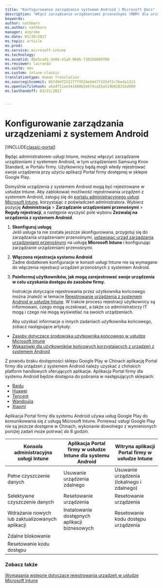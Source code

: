 ```yaml
---
title: "Konfigurowanie zarządzania systemem Android | Microsoft Docs"
description: "Włącz zarządzanie urządzeniami przenośnymi (MDM) dla urządzeń z systemem Android i KNOX Standard w usłudze Microsoft Intune."
keywords: 
author: nathbarn
ms.author: nathbarn
manager: angrobe
ms.date: 03/20/2017
ms.topic: article
ms.prod: 
ms.service: microsoft-intune
ms.technology: 
ms.assetid: dbe5cad1-3e0d-41a9-966b-738156089700
ms.reviewer: lacranda
ms.suite: ems
ms.custom: intune-classic
translationtype: Human Translation
ms.sourcegitcommit: 86fd9d7212277f9524eb4d7f225df2c7beda1313
ms.openlocfilehash: a5a4f11ae341480b2e674ca55a514b62831bdd60
ms.lasthandoff: 03/21/2017


---
```


# <a name="set-up-android-device-management"></a>Konfigurowanie zarządzania urządzeniami z systemem Android

[!INCLUDE[classic-portal](../includes/classic-portal.md)]

Będąc administratorem usługi Intune, możesz włączyć zarządzanie urządzeniami z systemem Android, w tym urządzeniami Samsung Knox Standard, w Portalu firmy. Użytkownicy będą mogli wtedy rejestrować swoje urządzenia przy użyciu aplikacji Portal firmy dostępnej w sklepie Google Play.

Domyślnie urządzenia z systemem Android mogą być rejestrowane w usłudze Intune. Aby zablokować możliwość rejestrowania urządzeń z systemem Android, zaloguj się do [portalu administracyjnego usługi Microsoft Intune](http://manage.microsoft.com), korzystając z poświadczeń administratora. Wybierz pozycję **Administracja** > **Zarządzanie urządzeniami przenośnymi** > **Reguły rejestracji**, a następnie wyczyść pole wyboru **Zezwalaj na urządzenia z systemem Android**.

1.  **Skonfiguruj usługę**<br>
    Jeśli usługa ta nie została jeszcze skonfigurowana, przygotuj się do zarządzania urządzeniami przenośnymi, [ustawiając urząd zarządzania urządzeniami przenośnymi](prerequisites-for-enrollment.md#step-2-set-mdm-authority) na usługę **Microsoft Intune** i konfigurując zarządzanie urządzeniami przenośnymi.

2.  **Włączona rejestracja systemu Android**<br>
    Żadne dodatkowe konfiguracje w konsoli usługi Intune nie są wymagane do włączenia rejestracji urządzeń przenośnych z systemem Android.

3.  **Poinformuj użytkowników, jak mogą zarejestrować swoje urządzenia w celu uzyskania dostępu do zasobów firmy.**

    Instrukcje dotyczące rejestrowania przez użytkownika końcowego można znaleźć w temacie [Rejestrowanie urządzenia z systemem Android w usłudze Intune](https://docs.microsoft.com/intune-user-help/enroll-your-device-in-intune-android). W trakcie procesu rejestracji użytkownicy są informowani, czego mogą oczekiwać, a także co administratorzy IT mogą i czego nie mogą wyświetlać na swoich urządzeniach.

    Aby uzyskać informacje o innych zadaniach użytkownika końcowego, zobacz następujące artykuły:
  - [Zasoby dotyczące środowiska użytkownika końcowego w usłudze Microsoft Intune](how-to-educate-your-end-users-about-microsoft-intune.md)
  - [Wskazówki dla użytkowników końcowych korzystających z urządzeń z systemem Android](https://docs.microsoft.com/intune-user-help/using-your-android-device-with-intune)

Z powodu braku dostępności sklepu Google Play w Chinach aplikację Portal firmy dla urządzeń z systemem Android należy uzyskać z chińskich platform handlowych oferujących aplikacje. Aplikacja Portal firmy dla systemu Android będzie dostępna do pobrania w następujących sklepach:
* [Baidu](https://go.microsoft.com/fwlink/?linkid=836946)
* [Huawei](https://go.microsoft.com/fwlink/?linkid=836948)
* [Tencent](https://go.microsoft.com/fwlink/?linkid=836949)
* [Wandoujia](https://go.microsoft.com/fwlink/?linkid=836950)
* [Xiaomi](https://go.microsoft.com/fwlink/?linkid=836947)

Aplikacja Portal firmy dla systemu Android używa usług Google Play do komunikowania się z usługą Microsoft Intune. Ponieważ usługi Google Play nie są jeszcze dostępne w Chinach, wykonanie dowolnego z wymienionych poniżej zadań może potrwać do 8 godzin. 

|Konsola administracyjna usługi Intune| Aplikacja Portal firmy w usłudze Intune dla systemu Android |Witryna aplikacji Portal firmy w usłudze Intune|   
|---|---|---|
|Pełne czyszczenie danych| Usuwanie urządzenia zdalnego| Usuwanie urządzenia (lokalnego i zdalnego)|
|Selektywne czyszczenie danych| Resetowanie urządzenia| Resetowanie urządzenia|
|Wdrażanie nowych lub zaktualizowanych aplikacji| Instalowanie dostępnych aplikacji biznesowych| Resetowanie kodu dostępu urządzenia|
|Zdalne blokowanie|||
|Resetowanie kodu dostępu|||

### <a name="see-also"></a>Zobacz także
[Wymagania wstępne dotyczące rejestrowania urządzeń w usłudze Microsoft Intune](prerequisites-for-enrollment.md)

